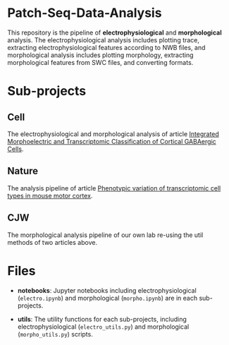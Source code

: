 # Patch-Seq-Data-Analysis

This repository is the pipeline of **electrophysiological** and **morphological** analysis.
The electrophysiological analysis includes plotting trace, extracting electrophysiological features according to NWB files,
and morphological analysis includes plotting morphology, extracting morphological features from SWC files, and converting formats.


# Sub-projects

## Cell

The electrophysiological and morphological analysis of article [Integrated Morphoelectric and Transcriptomic Classification of Cortical GABAergic Cells][1].

## Nature

The analysis pipeline of article [Phenotypic variation of transcriptomic cell types in mouse motor cortex][2].

## CJW

The morphological analysis pipeline of our own lab re-using the util methods of two articles above. 

# Files

- **notebooks**: Jupyter notebooks including electrophysiological (`electro.ipynb`) and morphological (`morpho.ipynb`)
are in each sub-projects.

- **utils**: The utility functions for each sub-projects, including electrophysiological (`electro_utils.py`) 
and morphological (`morpho_utils.py`) scripts. 

[1]: https://www.sciencedirect.com/science/article/abs/pii/S009286742031254X

[2]: https://www.nature.com/articles/s41586-020-2907-3